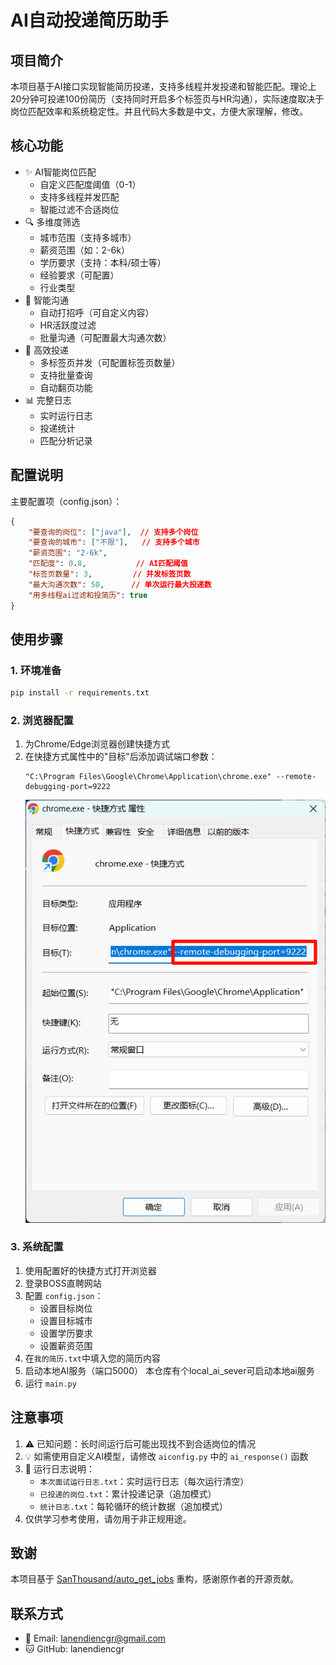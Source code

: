 # AI自动投递简历助手

## 项目简介
本项目基于AI接口实现智能简历投递，支持多线程并发投递和智能匹配。理论上20分钟可投递100份简历（支持同时开启多个标签页与HR沟通），实际速度取决于岗位匹配效率和系统稳定性。并且代码大多数是中文，方便大家理解，修改。

## 核心功能
- ✨ AI智能岗位匹配
  - 自定义匹配度阈值（0-1）
  - 支持多线程并发匹配
  - 智能过滤不合适岗位
- 🔍 多维度筛选
  - 城市范围（支持多城市）
  - 薪资范围（如：2-6k）
  - 学历要求（支持：本科/硕士等）
  - 经验要求（可配置）
  - 行业类型
- 👋 智能沟通
  - 自动打招呼（可自定义内容）
  - HR活跃度过滤
  - 批量沟通（可配置最大沟通次数）
- 🚀 高效投递
  - 多标签页并发（可配置标签页数量）
  - 支持批量查询
  - 自动翻页功能
- 📊 完整日志
  - 实时运行日志
  - 投递统计
  - 匹配分析记录

## 配置说明
主要配置项（config.json）：
```json
{
    "要查询的岗位": ["java"],  // 支持多个岗位
    "要查询的城市": ["不限"],   // 支持多个城市
    "薪资范围": "2-6k",
    "匹配度": 0.8,           // AI匹配阈值
    "标签页数量": 3,         // 并发标签页数
    "最大沟通次数": 50,      // 单次运行最大投递数
    "用多线程ai过滤和投简历": true
}
```

## 使用步骤

### 1. 环境准备
```bash
pip install -r requirements.txt
```

### 2. 浏览器配置
1. 为Chrome/Edge浏览器创建快捷方式
2. 在快捷方式属性中的"目标"后添加调试端口参数：
   ```
   "C:\Program Files\Google\Chrome\Application\chrome.exe" --remote-debugging-port=9222
   ```
   ![浏览器配置示例](README.assets/2024-11-26-1732603491069.png)

### 3. 系统配置
1. 使用配置好的快捷方式打开浏览器
2. 登录BOSS直聘网站
3. 配置 `config.json`：
   - 设置目标岗位
   - 设置目标城市
   - 设置学历要求
   - 设置薪资范围
4. 在`我的简历.txt`中填入您的简历内容
5. 启动本地AI服务（端口5000） 本仓库有个local_ai_sever可启动本地ai服务
6. 运行 `main.py`

## 注意事项
1. ⚠️ 已知问题：长时间运行后可能出现找不到合适岗位的情况
2. 💡 如需使用自定义AI模型，请修改 `aiconfig.py` 中的 `ai_response()` 函数
3. 📝 运行日志说明：
   - `本次面试运行日志.txt`：实时运行日志（每次运行清空）
   - `已投递的岗位.txt`：累计投递记录（追加模式）
   - `统计日志.txt`：每轮循环的统计数据（追加模式）
4. 仅供学习参考使用，请勿用于非正规用途。

## 致谢
本项目基于 [SanThousand/auto_get_jobs](https://github.com/SanThousand/auto_get_jobs) 重构，感谢原作者的开源贡献。

## 联系方式
- 📧 Email: lanendiencgr@gmail.com
- 🐱 GitHub: lanendiencgr
